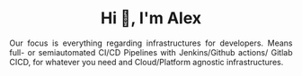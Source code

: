 <h1 align="center">
    Hi 👋, I'm Alex
</h1>

<p align="justify">
    Our focus is everything regarding infrastructures for developers. 
    Means full- or semiautomated CI/CD Pipelines with Jenkins/Github actions/ Gitlab CICD, 
    for whatever you need and Cloud/Platform agnostic infrastructures.
</p>

